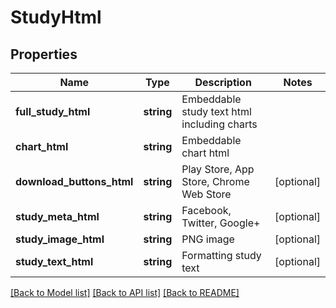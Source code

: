 # StudyHtml

## Properties
Name | Type | Description | Notes
------------ | ------------- | ------------- | -------------
**full_study_html** | **string** | Embeddable study text html including charts | 
**chart_html** | **string** | Embeddable chart html | 
**download_buttons_html** | **string** | Play Store, App Store, Chrome Web Store | [optional] 
**study_meta_html** | **string** | Facebook, Twitter, Google+ | [optional] 
**study_image_html** | **string** | PNG image | [optional] 
**study_text_html** | **string** | Formatting study text | [optional] 

[[Back to Model list]](../README.md#documentation-for-models) [[Back to API list]](../README.md#documentation-for-api-endpoints) [[Back to README]](../README.md)


